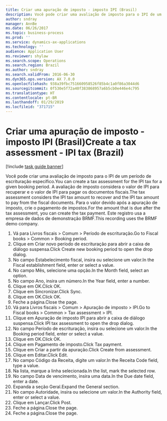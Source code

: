 ```yaml
---
title: Criar uma apuração de imposto - imposto IPI (Brasil)
description: Você pode criar uma avaliação de imposto para o IPI de um período de escrituração específico.
author: sndray
manager: AnnBe
ms.date: 06/26/2017
ms.topic: business-process
ms.prod: ''
ms.service: dynamics-ax-applications
ms.technology: ''
audience: Application User
ms.reviewer: shylaw
ms.search.scope: Operations
ms.search.region: Brazil
ms.author: sndray
ms.search.validFrom: 2016-06-30
ms.dyn365.ops.version: AX 7.0.0
ms.openlocfilehash: 938a39fbc751660958526f85b4c1a0f86a3044d6
ms.sourcegitcommit: 0f530e5f72a40f383868957a6b5cb0e446e4c795
ms.translationtype: HT
ms.contentlocale: pt-BR
ms.lasthandoff: 01/29/2019
ms.locfileid: "371715"
---
```

# <a name="create-a-tax-assessment---ipi-tax-brazil"></a><span data-ttu-id="4f7c9-103">Criar uma apuração de imposto - imposto IPI (Brasil)</span><span class="sxs-lookup"><span data-stu-id="4f7c9-103">Create a tax assessment - IPI tax (Brazil)</span></span>

[!include [task guide banner](../../includes/task-guide-banner.md)]

<span data-ttu-id="4f7c9-104">Você pode criar uma avaliação de imposto para o IPI de um período de escrituração específico.</span><span class="sxs-lookup"><span data-stu-id="4f7c9-104">You can create a tax assessment for the IPI tax for a given booking period.</span></span> <span data-ttu-id="4f7c9-105">A avaliação de imposto considera o valor de IPI para recuperar e o valor de IPI para pagar os documentos fiscais.</span><span class="sxs-lookup"><span data-stu-id="4f7c9-105">The tax assessment considers the IPI tax amount to recover and the IPI tax amount to pay from the fiscal documents.</span></span> <span data-ttu-id="4f7c9-106">Para o valor devido após a apuração de imposto, crie o pagamento de impostos.</span><span class="sxs-lookup"><span data-stu-id="4f7c9-106">For the amount that is due after the tax assessment, you can create the tax payment.</span></span> <span data-ttu-id="4f7c9-107">Este registro usa a empresa de dados de demonstração BRMF.</span><span class="sxs-lookup"><span data-stu-id="4f7c9-107">This recording uses the BRMF demo company.</span></span>

1. <span data-ttu-id="4f7c9-108">Vá para Livros fiscais > Comum > Período de escrituração.</span><span class="sxs-lookup"><span data-stu-id="4f7c9-108">Go to Fiscal books > Common > Booking period.</span></span>
2. <span data-ttu-id="4f7c9-109">Clique em Criar novo período de escrituração para abrir a caixa de diálogo suspensa.</span><span class="sxs-lookup"><span data-stu-id="4f7c9-109">Click Create new booking period to open the drop dialog.</span></span>
3. <span data-ttu-id="4f7c9-110">No campo Estabelecimento fiscal, insira ou selecione um valor.</span><span class="sxs-lookup"><span data-stu-id="4f7c9-110">In the Fiscal establishment field, enter or select a value.</span></span>
4. <span data-ttu-id="4f7c9-111">No campo Mês, selecione uma opção.</span><span class="sxs-lookup"><span data-stu-id="4f7c9-111">In the Month field, select an option.</span></span>
5. <span data-ttu-id="4f7c9-112">No campo Ano, insira um número.</span><span class="sxs-lookup"><span data-stu-id="4f7c9-112">In the Year field, enter a number.</span></span>
6. <span data-ttu-id="4f7c9-113">Clique em OK.</span><span class="sxs-lookup"><span data-stu-id="4f7c9-113">Click OK.</span></span>
7. <span data-ttu-id="4f7c9-114">Clique em Sincronizar.</span><span class="sxs-lookup"><span data-stu-id="4f7c9-114">Click Sync.</span></span>
8. <span data-ttu-id="4f7c9-115">Clique em OK.</span><span class="sxs-lookup"><span data-stu-id="4f7c9-115">Click OK.</span></span>
9. <span data-ttu-id="4f7c9-116">Feche a página.</span><span class="sxs-lookup"><span data-stu-id="4f7c9-116">Close the page.</span></span>
10. <span data-ttu-id="4f7c9-117">Vá para Livros fiscais > Comum > Apuração de imposto > IPI.</span><span class="sxs-lookup"><span data-stu-id="4f7c9-117">Go to Fiscal books > Common > Tax assessment > IPI.</span></span>
11. <span data-ttu-id="4f7c9-118">Clique em Apuração de imposto IPI para abrir a caixa de diálogo suspensa.</span><span class="sxs-lookup"><span data-stu-id="4f7c9-118">Click IPI tax assessment to open the drop dialog.</span></span>
12. <span data-ttu-id="4f7c9-119">No campo Período de escrituração, insira ou selecione um valor.</span><span class="sxs-lookup"><span data-stu-id="4f7c9-119">In the Booking period field, enter or select a value.</span></span>
13. <span data-ttu-id="4f7c9-120">Clique em OK.</span><span class="sxs-lookup"><span data-stu-id="4f7c9-120">Click OK.</span></span>
14. <span data-ttu-id="4f7c9-121">Clique em Pagamento de imposto.</span><span class="sxs-lookup"><span data-stu-id="4f7c9-121">Click Tax payment.</span></span>
15. <span data-ttu-id="4f7c9-122">Clique em Criar a partir da apuração.</span><span class="sxs-lookup"><span data-stu-id="4f7c9-122">Click Create from assessment.</span></span>
16. <span data-ttu-id="4f7c9-123">Clique em Editar.</span><span class="sxs-lookup"><span data-stu-id="4f7c9-123">Click Edit.</span></span>
17. <span data-ttu-id="4f7c9-124">No campo Código da Receita, digite um valor.</span><span class="sxs-lookup"><span data-stu-id="4f7c9-124">In the Receita Code field, type a value.</span></span>
18. <span data-ttu-id="4f7c9-125">Na lista, marque a linha selecionada.</span><span class="sxs-lookup"><span data-stu-id="4f7c9-125">In the list, mark the selected row.</span></span>
19. <span data-ttu-id="4f7c9-126">No campo Data de vencimento, insira uma data.</span><span class="sxs-lookup"><span data-stu-id="4f7c9-126">In the Due date field, enter a date.</span></span>
20. <span data-ttu-id="4f7c9-127">Expanda a seção Geral.</span><span class="sxs-lookup"><span data-stu-id="4f7c9-127">Expand the General section.</span></span>
21. <span data-ttu-id="4f7c9-128">No campo Autoridade, insira ou selecione um valor.</span><span class="sxs-lookup"><span data-stu-id="4f7c9-128">In the Authority field, enter or select a value.</span></span>
22. <span data-ttu-id="4f7c9-129">Clique em Lançar.</span><span class="sxs-lookup"><span data-stu-id="4f7c9-129">Click Post.</span></span>
23. <span data-ttu-id="4f7c9-130">Feche a página.</span><span class="sxs-lookup"><span data-stu-id="4f7c9-130">Close the page.</span></span>
24. <span data-ttu-id="4f7c9-131">Feche a página.</span><span class="sxs-lookup"><span data-stu-id="4f7c9-131">Close the page.</span></span>

